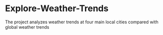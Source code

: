 # Explore-Weather-Trends
The project analyzes weather trends at four main local cities compared with global weather trends
